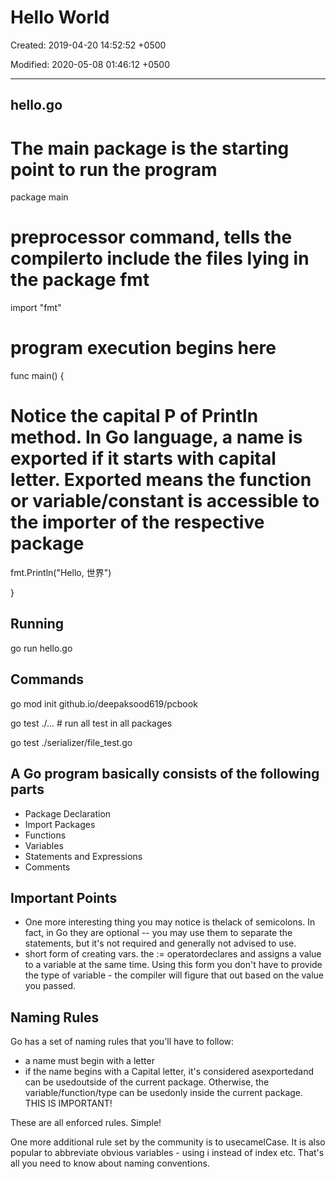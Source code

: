 # Hello World

Created: 2019-04-20 14:52:52 +0500

Modified: 2020-05-08 01:46:12 +0500

---

## hello.go

# The main package is the starting point to run the program

package main

# preprocessor command, tells the compilerto include the files lying in the package fmt

import "fmt"

# program execution begins here

func main() {

# Notice the capital P of Println method. In Go language, a name is exported if it starts with capital letter. Exported means the function or variable/constant is accessible to the importer of the respective package

fmt.Println("Hello, 世界")

}

## Running

go run hello.go

## Commands

go mod init github.io/deepaksood619/pcbook

go test ./... # run all test in all packages

go test ./serializer/file_test.go

## A Go program basically consists of the following parts

- Package Declaration
- Import Packages
- Functions
- Variables
- Statements and Expressions
- Comments

## Important Points

- One more interesting thing you may notice is thelack of semicolons. In fact, in Go they are optional -- you may use them to separate the statements, but it's not required and generally not advised to use.
- short form of creating vars. the := operatordeclares and assigns a value to a variable at the same time. Using this form you don't have to provide the type of variable - the compiler will figure that out based on the value you passed.

## Naming Rules

Go has a set of naming rules that you'll have to follow:

- a name must begin with a letter
- if the name begins with a Capital letter, it's considered asexportedand can be usedoutside of the current package. Otherwise, the variable/function/type can be usedonly inside the current package. THIS IS IMPORTANT!

These are all enforced rules. Simple!

One more additional rule set by the community is to usecamelCase. It is also popular to abbreviate obvious variables - using i instead of index etc. That's all you need to know about naming conventions.
